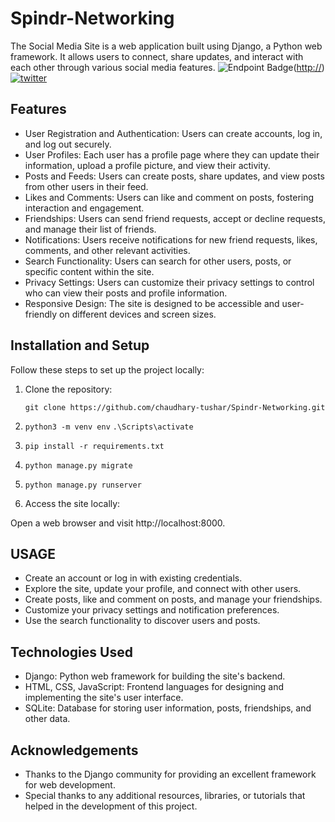 # Spindr-Networking

The Social Media Site is a web application built using Django, a Python web framework. It allows users to connect, share updates, and interact with each other through various social media features.
![Endpoint Badge](https://img.shields.io/endpoint)([http://](http://54.234.107.207/signin/?next=/))
[![twitter](https://img.shields.io/badge/twitter-1DA1F2?style=for-the-badge&logo=twitter&logoColor=white)](https://twitter.com/)


## Features

- User Registration and Authentication: Users can create accounts, log in, and log out securely.
- User Profiles: Each user has a profile page where they can update their information, upload a profile picture, and view their activity.
- Posts and Feeds: Users can create posts, share updates, and view posts from other users in their feed.
- Likes and Comments: Users can like and comment on posts, fostering interaction and engagement.
- Friendships: Users can send friend requests, accept or decline requests, and manage their list of friends.
- Notifications: Users receive notifications for new friend requests, likes, comments, and other relevant activities.
- Search Functionality: Users can search for other users, posts, or specific content within the site.
- Privacy Settings: Users can customize their privacy settings to control who can view their posts and profile information.
- Responsive Design: The site is designed to be accessible and user-friendly on different devices and screen sizes.

## Installation and Setup

Follow these steps to set up the project locally:

1. Clone the repository:

   ```shell
   git clone https://github.com/chaudhary-tushar/Spindr-Networking.git

2. `python3 -m venv env`
`.\Scripts\activate`

3. `pip install -r requirements.txt`

4. `python manage.py migrate`

5. `python manage.py runserver`

6. Access the site locally:

Open a web browser and visit http://localhost:8000.

## USAGE
- Create an account or log in with existing credentials.
- Explore the site, update your profile, and connect with other users.
- Create posts, like and comment on posts, and manage your friendships.
- Customize your privacy settings and notification preferences.
- Use the search functionality to discover users and posts.

## Technologies Used
- Django: Python web framework for building the site's backend.
- HTML, CSS, JavaScript: Frontend languages for designing and implementing the site's user interface.
- SQLite: Database for storing user information, posts, friendships, and other data.


## Acknowledgements

- Thanks to the Django community for providing an excellent framework for web development.
- Special thanks to any additional resources, libraries, or tutorials that helped in the development of this project.

